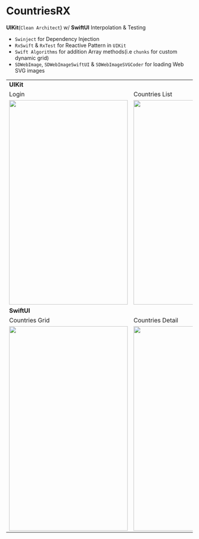 # CountriesRX
<b>UIKit</b>(`Clean Architect`) w/ <b>SwiftUI</b> Interpolation & Testing <br>
- `Swinject` for Dependency Injection <br>
- `RxSwift` & `RxTest` for Reactive Pattern in `UIKit`<br>
- `Swift Algorithms` for addition Array methods(i.e `chunks` for custom dynamic grid) <br>
- `SDWebImage`, `SDWebImageSwiftUI` & `SDWebImageSVGCoder` for loading Web SVG images <br>

<table>
   <tr>
     <td colspan="3"><b>UIKit</b></td>
 
  </tr>
  <tr>
    <td>Login</td>
     <td>Countries List</td>
     <td>Countries Detail</td>
  </tr>
  <tr>
    <td><img src="https://user-images.githubusercontent.com/49708426/172105826-e9d2f6e0-07ce-43ea-9699-49d9a525f0e5.png" width=320 height=550></td>
    <td><img src="https://user-images.githubusercontent.com/49708426/172287238-5695cd96-3a99-4bcd-82d5-06720a7833f1.png" width=320 height=550></td>
    <td><img src="https://user-images.githubusercontent.com/49708426/172106263-fb65ddb2-a54b-4fe5-acb0-d6357a534077.png" width=320 height=550></td>
   
  </tr>
  <tr>
     <td colspan="3"><b>SwiftUI</b></td>
 
  </tr>
  <tr>
    <td>Countries Grid</td>
     <td>Countries Detail</td>
     <td></td>
  </tr>
  <tr>
    <td><img src="https://user-images.githubusercontent.com/49708426/172286894-58c946e6-6891-4922-86b1-d961f758d435.png" width=320 height=550></td>
    <td><img src="https://user-images.githubusercontent.com/49708426/172287053-03ab456c-4b1a-4e77-814f-4245c1681601.png" width=320 height=550></td>
    <td></td>
   
  </tr>
  </table>
